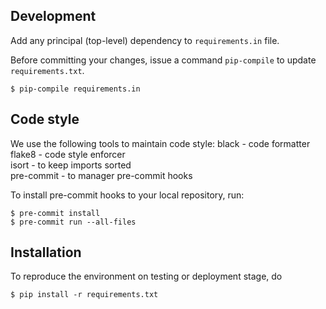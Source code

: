 ## Development

Add any principal (top-level) dependency to `requirements.in` file.

Before committing your changes, issue a command `pip-compile` to update
`requirements.txt`.

```shell
$ pip-compile requirements.in
```

## Code style

We use the following tools to maintain code style:
black - code formatter  
flake8 - code style enforcer  
isort - to keep imports sorted  
pre-commit - to manager pre-commit hooks  

To install pre-commit hooks to your local repository, run:

```shell
$ pre-commit install
$ pre-commit run --all-files
```

## Installation

To reproduce the environment on testing or deployment stage, do

```shell
$ pip install -r requirements.txt
```
